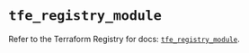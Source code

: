 # `tfe_registry_module`

Refer to the Terraform Registry for docs: [`tfe_registry_module`](https://registry.terraform.io/providers/hashicorp/tfe/0.65.2/docs/resources/registry_module).
